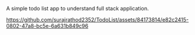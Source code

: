 A simple todo list app to understand full stack application.

https://github.com/surajrathod2352/TodoList/assets/84173814/e82c2415-0802-47a8-bc5e-6a631b849c96

